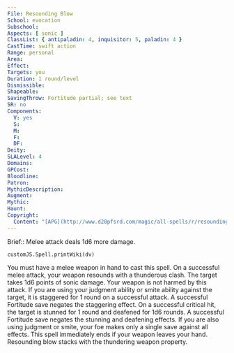 ```yaml
---
File: Resounding Blow
School: evocation
Subschool: 
Aspects: [ sonic ]
ClassList: { antipaladin: 4, inquisitor: 5, paladin: 4 }
CastTime: swift action
Range: personal
Area: 
Effect: 
Targets: you
Duration: 1 round/level
Dismissible: 
Shapeable: 
SavingThrow: Fortitude partial; see text
SR: no
Components:
  V: yes
  S: 
  M: 
  F: 
  DF: 
Deity: 
SLALevel: 4
Domains: 
GPCost: 
Bloodline: 
Patron: 
MythicDescription: 
Augment: 
Mythic: 
Haunt: 
Copyright:
  Content: "[APG](http://www.d20pfsrd.com/magic/all-spells/r/resounding-blow)"
---
```

Brief:: Melee attack deals 1d6 more damage.

```dataviewjs
customJS.Spell.printWiki(dv)
```

You must have a melee weapon in hand to cast this spell.  On a successful melee attack, your weapon resounds with a thunderous clash. The target takes 1d6 points of sonic damage. Your weapon is not harmed by this attack.  If you are using your judgment ability or smite ability against the target, it is staggered for 1 round on a successful attack. A successful Fortitude save negates the staggering effect.  On a successful critical hit, the target is stunned for 1 round and deafened for 1d6 rounds. A successful Fortitude save negates the stunning and deafening effects. If you are also using judgment or smite, your foe makes only a single save against all effects.  This spell immediately ends if your weapon leaves your hand.  Resounding blow stacks with the thundering weapon property.
